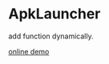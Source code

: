 # ApkLauncher

add function dynamically.

[online demo](https://appetize.io/app/hj946rx31h2j9nxk8bpv5385yc)
